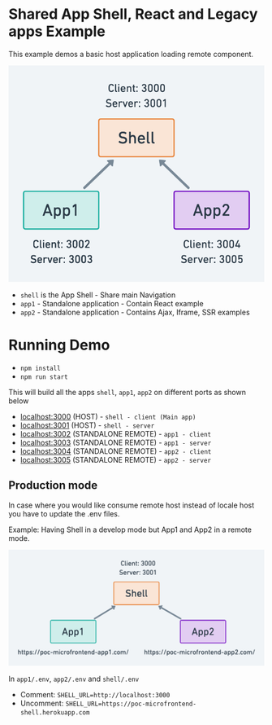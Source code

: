 # Shared App Shell, React and Legacy apps Example

This example demos a basic host application loading remote component.

![](./micro-frontend-structure.png)

- `shell` is the App Shell - Share main Navigation
- `app1` - Standalone application - Contain React example
- `app2` - Standalone application - Contains Ajax, Iframe, SSR examples

# Running Demo

- `npm install`
- `npm run start`

This will build all the apps `shell`, `app1`, `app2` on different ports as shown below

- [localhost:3000](http://localhost:3000/) (HOST) - `shell - client (Main app)`
- [localhost:3001](http://localhost:3001/) (HOST) - `shell - server`
- [localhost:3002](http://localhost:3002/) (STANDALONE REMOTE) - `app1 - client`
- [localhost:3003](http://localhost:3003/) (STANDALONE REMOTE) - `app1 - server`
- [localhost:3004](http://localhost:3004/) (STANDALONE REMOTE) - `app2 - client`
- [localhost:3005](http://localhost:3005/) (STANDALONE REMOTE) - `app2 - server`

## Production mode

In case where you would like consume remote host instead of locale host you have to update the .env files. 

Example: Having Shell in a develop mode but App1 and App2 in a remote mode.

![](./micro-frontend-production.png)

In `app1/.env`, `app2/.env` and `shell/.env`
   
- Comment: ```SHELL_URL=http://localhost:3000```
- Uncomment: ```SHELL_URL=https://poc-microfrontend-shell.herokuapp.com```

